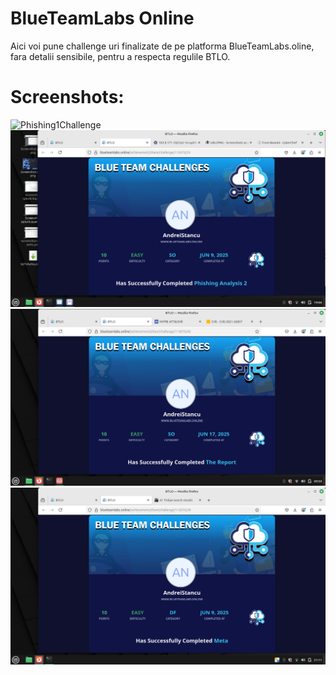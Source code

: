 # BlueTeamLabs Online
Aici voi pune challenge uri finalizate de pe platforma BlueTeamLabs.oline, fara detalii sensibile, pentru a respecta regulile BTLO.
# Screenshots:

![Phishing1Challenge](Phishing1/BTLO_Phisin1.png)
![Phishing2Challenge](Phishing2/BTLO_Phising2.png)
![ReportChallenge](Report/BTLO_Report.png)
![MetaChallenge](Meta/BTLO_Meta.png)
